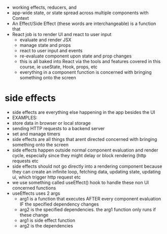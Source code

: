 -   working effects, reducers, and
-   app-wide state, or state spread across multiple components with Context
-   An Effect/Side Effect (these words are interchangeable) is a function that
-   React job is to render UI and react to user input
    -   evaluate and render JSX
    -   manage state and props
    -   react to user input and events
    -   re-evaluate component upon state and prop changes
    -   this is all baked into React via the tools and features covered in this course, ie useState, Hook, props, etc
    -   everything in a component function is concerned with bringing something onto the screen

# side effects

-   side effects are everything else happening in the app besides the UI
-   EXAMPLES:
-   store data in browser or local storage
-   sending HTTP requests to a backend server
-   set and manage timers
-   side effects are all things that arent directed concerned with bringing something onto the screen
-   side effects happen outside normal component evaluation and render cycle, especially since they might delay or block rendering (http requests etc
-   side effects should not go directly into a rendering component because they can create an infinite loop, fetching data, updating state, updating ui, which trigger http request etc
-   we use something called useEffect() hook to handle these non UI concerned functions
-   useEffects uses 2 args
    -   arg1 is a function that executes AFTER every component evaluation IF the specified dependency changes
    -   arg2 is the specified dependencies. the arg1 function only runs if these change
    -   arg1 is side effect function
    -   arg2 is the dependencies
